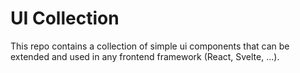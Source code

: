 # UI Collection

This repo contains a collection of simple ui components that can be extended and used in any frontend framework (React, Svelte, ...).

